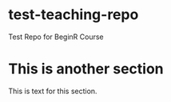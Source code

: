 # test-teaching-repo
Test Repo for BeginR Course

# This is another section
This is text for this section.
